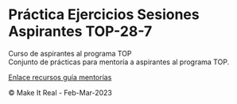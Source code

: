# Práctica Ejercicios Sesiones Aspirantes TOP-28-7

Curso de aspirantes al programa TOP \
Conjunto de prácticas para mentoría a aspirantes al programa TOP.

[Enlace recursos guía mentorías](https://makeitrealcamp.notion.site/Curso-Aspirantes-Top-825520e0f5134c8ea578fbec91757c8c)

&copy; Make It Real -  Feb-Mar-2023
